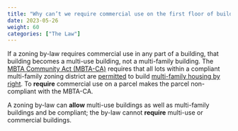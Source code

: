 ```yaml
---
title: "Why can’t we require commercial use on the first floor of buildings and remain compliant with the MBTA-CA?"
date: 2023-05-26
weight: 60
categories: ["The Law"]
---
```

If a zoning by-law requires commercial use in any part of a building, that building becomes a multi-use building, not a multi-family building. The [MBTA Community Act (MBTA-CA)](/posts/the-law/mbta-community-act) requires that all lots within a compliant multi-family zoning district are [permitted](/posts/permitting-by-right) to build [multi-family housing by right](/posts/multi-family-housing-by-right). To **require** commercial use on a parcel makes the parcel non-compliant with the MBTA-CA.

A zoning by-law can **allow** multi-use buildings as well as multi-family buildings and be compliant; the by-law cannot **require** multi-use or commercial buildings.

